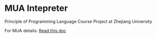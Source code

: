 # MUA Intepreter

Principle of Programming Language Course Project at Zhejiang University



For MUA details: [Read this doc](./doc/mua.pdf)
